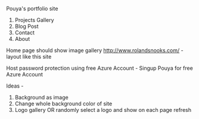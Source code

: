 Pouya's portfolio site
1. Projects Gallery
2. Blog Post
3. Contact
4. About

Home page should show image gallery
http://www.rolandsnooks.com/ - layout like this site

Host password protection using free Azure Account - Singup Pouya for free Azure Account

Ideas -
1. Background as image
2. Change whole background color of site
3. Logo gallery OR randomly select a logo and show on each page refresh

